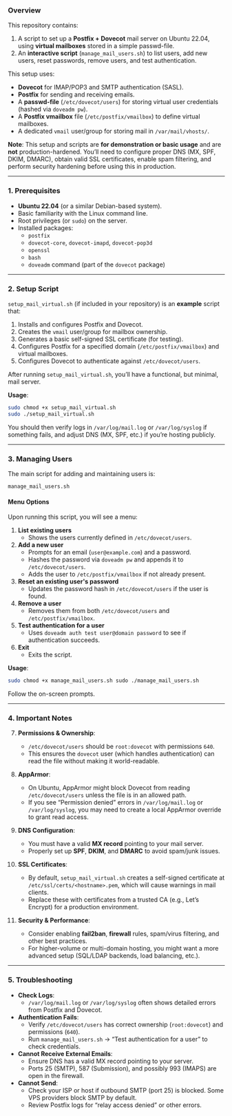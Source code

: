 ### Overview

This repository contains:

1. A script to set up a **Postfix + Dovecot** mail server on Ubuntu 22.04, using **virtual mailboxes** stored in a simple passwd-file.
2. An **interactive script** (`manage_mail_users.sh`) to list users, add new users, reset passwords, remove users, and test authentication.

This setup uses:

- **Dovecot** for IMAP/POP3 and SMTP authentication (SASL).
- **Postfix** for sending and receiving emails.
- A **passwd-file** (`/etc/dovecot/users`) for storing virtual user credentials (hashed via `doveadm pw`).
- A **Postfix vmailbox** file (`/etc/postfix/vmailbox`) to define virtual mailboxes.
- A dedicated `vmail` user/group for storing mail in `/var/mail/vhosts/`.

**Note**: This setup and scripts are **for demonstration or basic usage** and are **not** production-hardened. You’ll need to configure proper DNS (MX, SPF, DKIM, DMARC), obtain valid SSL certificates, enable spam filtering, and perform security hardening before using this in production.

---

### 1. Prerequisites

- **Ubuntu 22.04** (or a similar Debian-based system).
- Basic familiarity with the Linux command line.
- Root privileges (or `sudo`) on the server.
- Installed packages:
    - `postfix`
    - `dovecot-core`, `dovecot-imapd`, `dovecot-pop3d`
    - `openssl`
    - `bash`
    - `doveadm` command (part of the `dovecot` package)

---

### 2. Setup Script

`setup_mail_virtual.sh` (if included in your repository) is an **example** script that:

1. Installs and configures Postfix and Dovecot.
2. Creates the `vmail` user/group for mailbox ownership.
3. Generates a basic self-signed SSL certificate (for testing).
4. Configures Postfix for a specified domain (`/etc/postfix/vmailbox`) and virtual mailboxes.
5. Configures Dovecot to authenticate against `/etc/dovecot/users`.

After running `setup_mail_virtual.sh`, you’ll have a functional, but minimal, mail server.

**Usage**:


```bash
sudo chmod +x setup_mail_virtual.sh
sudo ./setup_mail_virtual.sh
```

You should then verify logs in `/var/log/mail.log` or `/var/log/syslog` if something fails, and adjust DNS (MX, SPF, etc.) if you’re hosting publicly.

---

### 3. Managing Users

The main script for adding and maintaining users is:

```
manage_mail_users.sh
```

#### Menu Options

Upon running this script, you will see a menu:

1. **List existing users**
    - Shows the users currently defined in `/etc/dovecot/users`.
2. **Add a new user**
    - Prompts for an email (`user@example.com`) and a password.
    - Hashes the password via `doveadm pw` and appends it to `/etc/dovecot/users`.
    - Adds the user to `/etc/postfix/vmailbox` if not already present.
3. **Reset an existing user's password**
    - Updates the password hash in `/etc/dovecot/users` if the user is found.
4. **Remove a user**
    - Removes them from both `/etc/dovecot/users` and `/etc/postfix/vmailbox`.
5. **Test authentication for a user**
    - Uses `doveadm auth test user@domain password` to see if authentication succeeds.
6. **Exit**
    - Exits the script.

**Usage**:

```bash
sudo chmod +x manage_mail_users.sh sudo ./manage_mail_users.sh
```

Follow the on-screen prompts.

---

### 4. Important Notes

7. **Permissions & Ownership**:
    
    - `/etc/dovecot/users` should be `root:dovecot` with permissions `640`.
    - This ensures the `dovecot` user (which handles authentication) can read the file without making it world-readable.
8. **AppArmor**:
    
    - On Ubuntu, AppArmor might block Dovecot from reading `/etc/dovecot/users` unless the file is in an allowed path.
    - If you see “Permission denied” errors in `/var/log/mail.log` or `/var/log/syslog`, you may need to create a local AppArmor override to grant read access.
9. **DNS Configuration**:
    
    - You must have a valid **MX record** pointing to your mail server.
    - Properly set up **SPF**, **DKIM**, and **DMARC** to avoid spam/junk issues.
10. **SSL Certificates**:
    
    - By default, `setup_mail_virtual.sh` creates a self-signed certificate at `/etc/ssl/certs/<hostname>.pem`, which will cause warnings in mail clients.
    - Replace these with certificates from a trusted CA (e.g., Let’s Encrypt) for a production environment.
11. **Security & Performance**:
    
    - Consider enabling **fail2ban**, **firewall** rules, spam/virus filtering, and other best practices.
    - For higher-volume or multi-domain hosting, you might want a more advanced setup (SQL/LDAP backends, load balancing, etc.).

---

### 5. Troubleshooting

- **Check Logs**:
    - `/var/log/mail.log` or `/var/log/syslog` often shows detailed errors from Postfix and Dovecot.
- **Authentication Fails**:
    - Verify `/etc/dovecot/users` has correct ownership (`root:dovecot`) and permissions (`640`).
    - Run `manage_mail_users.sh` → “Test authentication for a user” to check credentials.
- **Cannot Receive External Emails**:
    - Ensure DNS has a valid MX record pointing to your server.
    - Ports 25 (SMTP), 587 (Submission), and possibly 993 (IMAPS) are open in the firewall.
- **Cannot Send**:
    - Check your ISP or host if outbound SMTP (port 25) is blocked. Some VPS providers block SMTP by default.
    - Review Postfix logs for “relay access denied” or other errors.